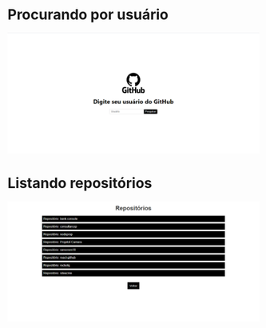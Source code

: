 # Procurando por usuário

![Teste](public/img1.PNG)


# Listando repositórios

![Teste2](public/img2.PNG)
